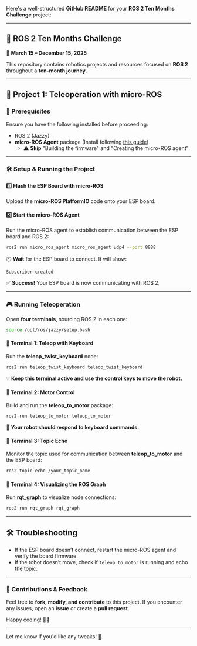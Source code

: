 Here's a well-structured **GitHub README** for your **ROS 2 Ten Months Challenge** project:  

---

## 🚀 **ROS 2 Ten Months Challenge**  
📅 **March 15 – December 15, 2025**  

This repository contains robotics projects and resources focused on **ROS 2** throughout a **ten-month journey**.  

---

## 📌 **Project 1: Teleoperation with micro-ROS**  

### **📜 Prerequisites**  
Ensure you have the following installed before proceeding:  
- ROS 2 (Jazzy)  
- **micro-ROS Agent** package (Install following [this guide](https://micro.ros.org/docs/tutorials/core/first_application_linux/))  
  - ⚠️ **Skip** "Building the firmware" and "Creating the micro-ROS agent"  

---

### **🛠️ Setup & Running the Project**  

#### **1️⃣ Flash the ESP Board with micro-ROS**  
Upload the **micro-ROS PlatformIO** code onto your ESP board.  

#### **2️⃣ Start the micro-ROS Agent**  
Run the micro-ROS agent to establish communication between the ESP board and ROS 2:  
```bash
ros2 run micro_ros_agent micro_ros_agent udp4 --port 8888
```  
🕐 **Wait** for the ESP board to connect. It will show:  
```
Subscriber created
```
✅ **Success!** Your ESP board is now communicating with ROS 2.  

---

### **🎮 Running Teleoperation**  
Open **four terminals**, sourcing ROS 2 in each one:  
```bash
source /opt/ros/jazzy/setup.bash
```

#### **📌 Terminal 1: Teleop with Keyboard**  
Run the **teleop_twist_keyboard** node:  
```bash
ros2 run teleop_twist_keyboard teleop_twist_keyboard
```
💡 **Keep this terminal active and use the control keys to move the robot.**  

#### **📌 Terminal 2: Motor Control**  
Build and run the **teleop_to_motor** package:  
```bash
ros2 run teleop_to_motor teleop_to_motor
```
🚗 **Your robot should respond to keyboard commands.**  

#### **📌 Terminal 3: Topic Echo**  
Monitor the topic used for communication between **teleop_to_motor** and the ESP board:  
```bash
ros2 topic echo /your_topic_name
```

#### **📌 Terminal 4: Visualizing the ROS Graph**  
Run **rqt_graph** to visualize node connections:  
```bash
ros2 run rqt_graph rqt_graph
```

---

## **🛠️ Troubleshooting**  
- If the ESP board doesn’t connect, restart the micro-ROS agent and verify the board firmware.  
- If the robot doesn’t move, check if `teleop_to_motor` is running and echo the topic.  

---

### **📌 Contributions & Feedback**  
Feel free to **fork, modify, and contribute** to this project. If you encounter any issues, open an **issue** or create a **pull request**.  

Happy coding! 🤖✨  

---

Let me know if you'd like any tweaks! 🚀
